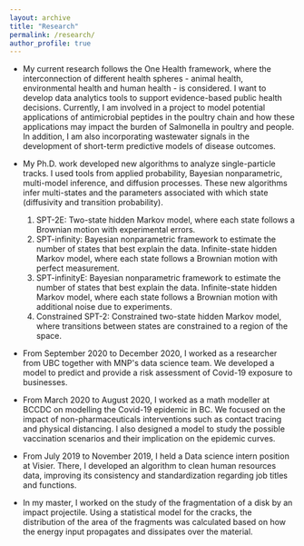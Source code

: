 ```yaml
---
layout: archive
title: "Research"
permalink: /research/
author_profile: true
---
```


- My current research follows the One Health framework, where the interconnection of different health spheres - animal health, environmental health and human health - is considered. I want to develop data analytics tools to support evidence-based public health decisions. Currently, I am involved in a project to model potential applications of antimicrobial peptides in the poultry chain and how these applications may impact the burden of Salmonella in poultry and people. In addition, I am also incorporating wastewater signals in the development of short-term predictive models of disease outcomes.

- My Ph.D. work developed new algorithms to analyze single-particle tracks. I used tools from applied probability, Bayesian nonparametric, multi-model inference, and diffusion processes. These new algorithms infer multi-states and the parameters associated with which state (diffusivity and transition probability). 

   1. SPT-2E: Two-state hidden Markov model, where each state follows a Brownian motion with experimental errors.
   2. SPT-infinity: Bayesian nonparametric framework to estimate the number of states that best explain the data. Infinite-state hidden Markov model,         where each state follows a Brownian motion with perfect measurement.
   3. SPT-infinityE: Bayesian nonparametric framework to estimate the number of states that best explain the data. Infinite-state hidden Markov model,       where each state follows a Brownian motion with additional noise due to experiments.
   4. Constrained SPT-2: Constrained two-state hidden Markov model, where transitions between states are constrained to a region of the space.

- From September 2020 to December  2020, I worked as a researcher from UBC together with MNP's data science team. We developed a model to predict and provide a risk assessment of Covid-19 exposure to businesses. 

- From March 2020 to August 2020, I worked as a math modeller at BCCDC on modelling the Covid-19 epidemic in BC. We focused on the impact of non-pharmaceuticals interventions such as contact tracing and physical distancing. I also designed a model to study the possible vaccination scenarios and their implication on the epidemic curves.

- From July 2019 to November 2019, I held a Data science intern position at Visier. There, I developed an algorithm to clean human resources data, improving its consistency and standardization regarding job titles and functions. 

- In my master,  I worked on the study of the fragmentation of a disk by an impact projectile.  Using a statistical model for the cracks, the distribution of the area of the fragments was calculated based on how the energy input propagates and dissipates over the material. 
